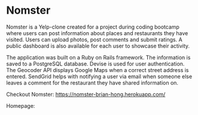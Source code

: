# Nomster

Nomster is a Yelp-clone created for a project during coding bootcamp where users can post information about places and restaurants they have visited. Users can upload photos, post comments and submit ratings. A public dashboard is also available for each user to showcase their activity. 

The application was built on a Ruby on Rails framework. The information is saved to a PostgreSQL database. Devise is used for user authentication. The Geocoder API displays Google Maps when a correct street address is entered. SendGrid helps with notifying a user via email when someone else leaves a comment for the restaurant they have shared information on.

Checkout Nomster: https://nomster-brian-hong.herokuapp.com/

Homepage:
